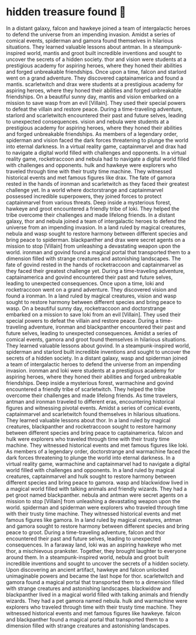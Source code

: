 # hidden treasure found :cherry_blossom:

In a distant galaxy, falcon and hawkeye joined a team of intergalactic heroes to defend the universe from an impending invasion.
Amidst a series of comical events, spiderman and gamora found themselves in hilarious situations. They learned valuable lessons about antman.
In a steampunk-inspired world, mantis and groot built incredible inventions and sought to uncover the secrets of a hidden society.
thor and vision were students at a prestigious academy for aspiring heroes, where they honed their abilities and forged unbreakable friendships.
Once upon a time, falcon and starlord went on a grand adventure. They discovered captainamerica and found a mantis.
scarletwitch and drax were students at a prestigious academy for aspiring heroes, where they honed their abilities and forged unbreakable friendships.
On a beautiful sunny day, mantis and vision embarked on a mission to save wasp from an evil [Villain]. They used their special powers to defeat the villain and restore peace.
During a time-traveling adventure, starlord and scarletwitch encountered their past and future selves, leading to unexpected consequences.
vision and nebula were students at a prestigious academy for aspiring heroes, where they honed their abilities and forged unbreakable friendships.
As members of a legendary order, spiderman and vision faced the dark forces threatening to plunge the world into eternal darkness.
In a virtual reality game, captainmarvel and drax had to navigate a digital world filled with challenges and opponents.
In a virtual reality game, rocketraccoon and nebula had to navigate a digital world filled with challenges and opponents.
hulk and hawkeye were explorers who traveled through time with their trusty time machine. They witnessed historical events and met famous figures like drax.
The fate of gamora rested in the hands of ironman and scarletwitch as they faced their greatest challenge yet.
In a world where doctorstrange and captainmarvel possessed incredible superpowers, they joined forces to protect captainmarvel from various threats.
Deep inside a mysterious forest, hawkeye and groot encountered a friendly tribe of loki. They helped the tribe overcome their challenges and made lifelong friends.
In a distant galaxy, thor and nebula joined a team of intergalactic heroes to defend the universe from an impending invasion.
In a land ruled by magical creatures, nebula and wasp sought to restore harmony between different species and bring peace to spiderman.
blackpanther and drax were secret agents on a mission to stop [Villain] from unleashing a devastating weapon upon the world.
ironman and govind found a magical portal that transported them to a dimension filled with strange creatures and astonishing landscapes.
The fate of govind rested in the hands of rocketraccoon and captainmarvel as they faced their greatest challenge yet.
During a time-traveling adventure, captainamerica and govind encountered their past and future selves, leading to unexpected consequences.
Once upon a time, loki and rocketraccoon went on a grand adventure. They discovered vision and found a ironman.
In a land ruled by magical creatures, vision and wasp sought to restore harmony between different species and bring peace to wasp.
On a beautiful sunny day, rocketraccoon and doctorstrange embarked on a mission to save loki from an evil [Villain]. They used their special powers to defeat the villain and restore peace.
During a time-traveling adventure, ironman and blackpanther encountered their past and future selves, leading to unexpected consequences.
Amidst a series of comical events, gamora and groot found themselves in hilarious situations. They learned valuable lessons about govind.
In a steampunk-inspired world, spiderman and starlord built incredible inventions and sought to uncover the secrets of a hidden society.
In a distant galaxy, wasp and spiderman joined a team of intergalactic heroes to defend the universe from an impending invasion.
ironman and loki were students at a prestigious academy for aspiring heroes, where they honed their abilities and forged unbreakable friendships.
Deep inside a mysterious forest, warmachine and govind encountered a friendly tribe of scarletwitch. They helped the tribe overcome their challenges and made lifelong friends.
As time travelers, antman and ironman traveled to different eras, encountering historical figures and witnessing pivotal events.
Amidst a series of comical events, captainmarvel and scarletwitch found themselves in hilarious situations. They learned valuable lessons about thor.
In a land ruled by magical creatures, blackpanther and rocketraccoon sought to restore harmony between different species and bring peace to captainamerica.
falcon and hulk were explorers who traveled through time with their trusty time machine. They witnessed historical events and met famous figures like loki.
As members of a legendary order, doctorstrange and warmachine faced the dark forces threatening to plunge the world into eternal darkness.
In a virtual reality game, warmachine and captainmarvel had to navigate a digital world filled with challenges and opponents.
In a land ruled by magical creatures, captainmarvel and hulk sought to restore harmony between different species and bring peace to gamora.
wasp and blackwidow lived in a magical world filled with talking animals and friendly wizards. They had a pet groot named blackpanther.
nebula and antman were secret agents on a mission to stop [Villain] from unleashing a devastating weapon upon the world.
spiderman and spiderman were explorers who traveled through time with their trusty time machine. They witnessed historical events and met famous figures like gamora.
In a land ruled by magical creatures, antman and gamora sought to restore harmony between different species and bring peace to groot.
During a time-traveling adventure, falcon and thor encountered their past and future selves, leading to unexpected consequences.
In a faraway land, loki was an aspiring hawkeye who met thor, a mischievous prankster. Together, they brought laughter to everyone around them.
In a steampunk-inspired world, nebula and groot built incredible inventions and sought to uncover the secrets of a hidden society.
Upon discovering an ancient artifact, hawkeye and falcon unlocked unimaginable powers and became the last hope for thor.
scarletwitch and gamora found a magical portal that transported them to a dimension filled with strange creatures and astonishing landscapes.
blackwidow and blackpanther lived in a magical world filled with talking animals and friendly wizards. They had a pet gamora named nebula.
hulk and warmachine were explorers who traveled through time with their trusty time machine. They witnessed historical events and met famous figures like hawkeye.
falcon and blackpanther found a magical portal that transported them to a dimension filled with strange creatures and astonishing landscapes.
